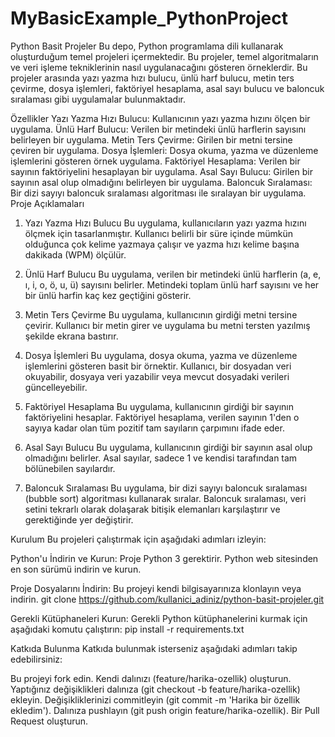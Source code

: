 # MyBasicExample_PythonProject
 
Python Basit Projeler
Bu depo, Python programlama dili kullanarak oluşturduğum temel projeleri içermektedir. Bu projeler, temel algoritmaların ve veri işleme tekniklerinin nasıl uygulanacağını gösteren örneklerdir. Bu projeler arasında yazı yazma hızı bulucu, ünlü harf bulucu, metin ters çevirme, dosya işlemleri, faktöriyel hesaplama, asal sayı bulucu ve baloncuk sıralaması gibi uygulamalar bulunmaktadır.

Özellikler
Yazı Yazma Hızı Bulucu: Kullanıcının yazı yazma hızını ölçen bir uygulama.
Ünlü Harf Bulucu: Verilen bir metindeki ünlü harflerin sayısını belirleyen bir uygulama.
Metin Ters Çevirme: Girilen bir metni tersine çeviren bir uygulama.
Dosya İşlemleri: Dosya okuma, yazma ve düzenleme işlemlerini gösteren örnek uygulama.
Faktöriyel Hesaplama: Verilen bir sayının faktöriyelini hesaplayan bir uygulama.
Asal Sayı Bulucu: Girilen bir sayının asal olup olmadığını belirleyen bir uygulama.
Baloncuk Sıralaması: Bir dizi sayıyı baloncuk sıralaması algoritması ile sıralayan bir uygulama.
Proje Açıklamaları
1. Yazı Yazma Hızı Bulucu
Bu uygulama, kullanıcıların yazı yazma hızını ölçmek için tasarlanmıştır. Kullanıcı belirli bir süre içinde mümkün olduğunca çok kelime yazmaya çalışır ve yazma hızı kelime başına dakikada (WPM) ölçülür.

2. Ünlü Harf Bulucu
Bu uygulama, verilen bir metindeki ünlü harflerin (a, e, ı, i, o, ö, u, ü) sayısını belirler. Metindeki toplam ünlü harf sayısını ve her bir ünlü harfin kaç kez geçtiğini gösterir.

3. Metin Ters Çevirme
Bu uygulama, kullanıcının girdiği metni tersine çevirir. Kullanıcı bir metin girer ve uygulama bu metni tersten yazılmış şekilde ekrana bastırır.

4. Dosya İşlemleri
Bu uygulama, dosya okuma, yazma ve düzenleme işlemlerini gösteren basit bir örnektir. Kullanıcı, bir dosyadan veri okuyabilir, dosyaya veri yazabilir veya mevcut dosyadaki verileri güncelleyebilir.

5. Faktöriyel Hesaplama
Bu uygulama, kullanıcının girdiği bir sayının faktöriyelini hesaplar. Faktöriyel hesaplama, verilen sayının 1'den o sayıya kadar olan tüm pozitif tam sayıların çarpımını ifade eder.

6. Asal Sayı Bulucu
Bu uygulama, kullanıcının girdiği bir sayının asal olup olmadığını belirler. Asal sayılar, sadece 1 ve kendisi tarafından tam bölünebilen sayılardır.

7. Baloncuk Sıralaması
Bu uygulama, bir dizi sayıyı baloncuk sıralaması (bubble sort) algoritması kullanarak sıralar. Baloncuk sıralaması, veri setini tekrarlı olarak dolaşarak bitişik elemanları karşılaştırır ve gerektiğinde yer değiştirir.

Kurulum
Bu projeleri çalıştırmak için aşağıdaki adımları izleyin:

Python'u İndirin ve Kurun: Proje Python 3 gerektirir. Python web sitesinden en son sürümü indirin ve kurun.

Proje Dosyalarını İndirin: Bu projeyi kendi bilgisayarınıza klonlayın veya indirin.
git clone https://github.com/kullanici_adiniz/python-basit-projeler.git

Gerekli Kütüphaneleri Kurun: Gerekli Python kütüphanelerini kurmak için aşağıdaki komutu çalıştırın:
pip install -r requirements.txt

Katkıda Bulunma
Katkıda bulunmak isterseniz aşağıdaki adımları takip edebilirsiniz:

Bu projeyi fork edin.
Kendi dalınızı (feature/harika-ozellik) oluşturun.
Yaptığınız değişiklikleri dalınıza (git checkout -b feature/harika-ozellik) ekleyin.
Değişikliklerinizi commitleyin (git commit -m 'Harika bir özellik ekledim').
Dalınıza pushlayın (git push origin feature/harika-ozellik).
Bir Pull Request oluşturun.
